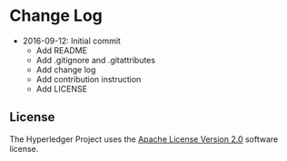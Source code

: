# Change Log

* 2016-09-12: Initial commit
    * Add README
    * Add .gitignore and .gitattributes
    * Add change log
    * Add contribution instruction
    * Add LICENSE

## License <a name="license"></a>
The Hyperledger Project uses the [Apache License Version 2.0](LICENSE) software license.
